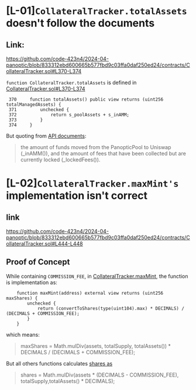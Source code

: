 # [L-01]`CollateralTracker.totalAssets` doesn't follow the documents 
## Link:
https://github.com/code-423n4/2024-04-panoptic/blob/833312ebd600665b577fbd9c03ffa0daf250ed24/contracts/CollateralTracker.sol#L370-L374

`function CollateralTracker.totalAssets` is defined in [CollateralTracker.sol#L370-L374](https://github.com/code-423n4/2024-04-panoptic/blob/833312ebd600665b577fbd9c03ffa0daf250ed24/contracts/CollateralTracker.sol#L370-L374)
```solidity
 370     function totalAssets() public view returns (uint256 totalManagedAssets) {
 371         unchecked {
 372             return s_poolAssets + s_inAMM;
 373         }
 374     }
```
But quoting from [API documents](https://panoptic.xyz/docs/panoptic-protocol/design#total-balance):
>the amount of funds moved from the PanopticPool to Uniswap (_inAMM()), and the amount of fees that have been collected but are currently locked (_lockedFees()).


# [L-02]`CollateralTracker.maxMint's` implementation isn't correct
## link 
https://github.com/code-423n4/2024-04-panoptic/blob/833312ebd600665b577fbd9c03ffa0daf250ed24/contracts/CollateralTracker.sol#L444-L448
## Proof of Concept
While containing `COMMISSION_FEE`, in [CollateralTracker.maxMint](https://github.com/code-423n4/2024-04-panoptic/blob/833312ebd600665b577fbd9c03ffa0daf250ed24/contracts/CollateralTracker.sol#L444-L448), the function is implementation as:
```solidity
    function maxMint(address) external view returns (uint256 maxShares) {
        unchecked {
            return (convertToShares(type(uint104).max) * DECIMALS) / (DECIMALS + COMMISSION_FEE);
        }
    }
```
which means:
>maxShares = Math.mulDiv(assets, totalSupply, totalAssets()) * DECIMALS / (DECIMALS + COMMISSION_FEE);

But all others functions calculates [shares as](https://github.com/code-423n4/2024-04-panoptic/blob/833312ebd600665b577fbd9c03ffa0daf250ed24/contracts/CollateralTracker.sol#L399-L408)
>shares = Math.mulDiv(assets * (DECIMALS - COMMISSION_FEE), totalSupply,totalAssets() * DECIMALS);
